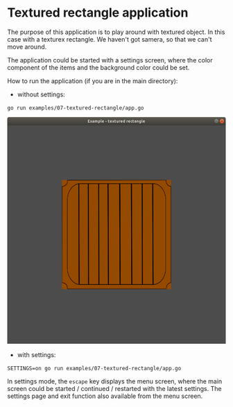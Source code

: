 # Textured rectangle application

The purpose of this application is to play around with textured object. In this case with a texturex rectangle. We haven't got samera, so that we can't move around.

The application could be started with a settings screen, where the color component of the items and the background color could be set.

How to run the application (if you are in the main directory):

- without settings:

```
go run examples/07-textured-rectangle/app.go
```

![Sample image app without settings](./sample/sample.png)

- with settings:

```
SETTINGS=on go run examples/07-textured-rectangle/app.go
```

In settings mode, the `escape` key displays the menu screen, where the main screen could be started / continued / restarted with the latest settings. The settings page and exit function also available from the menu screen.
